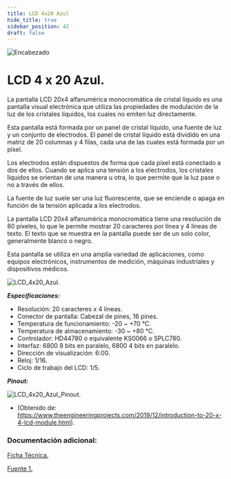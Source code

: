 ```yaml
---
title: LCD 4x20 Azul
hide_title: true
sidebar_position: 42
draft: false
---
```

![Encabezado](https://firebasestorage.googleapis.com/v0/b/modulo-b3e1a.appspot.com/o/General%2Fimagenes%2Flogo%20sena%202.png?alt=media&token=f8400ade-f50e-4175-8ff1-d69a8bc9a180&_gl=1*1b8f15f*_ga*MTE3MTQwMjUxOS4xNjk2MjYzMDI3*_ga_CW55HF8NVT*MTY5NjI3NDM1NS4yLjEuMTY5NjI3NTE4My4zMS4wLjA.)

# **LCD 4 x 20 Azul.**

La pantalla LCD 20x4 alfanumérica monocromática de cristal líquido es una pantalla visual electrónica que utiliza las propiedades de modulación de la luz de los cristales líquidos, los cuales no emiten luz directamente.

Esta pantalla está formada por un panel de cristal líquido, una fuente de luz y un conjunto de electrodos. El panel de cristal líquido está dividido en una matriz de 20 columnas y 4 filas, cada una de las cuales está formada por un píxel.

Los electrodos están dispuestos de forma que cada píxel está conectado a dos de ellos. Cuando se aplica una tensión a los electrodos, los cristales líquidos se orientan de una manera u otra, lo que permite que la luz pase o no a través de ellos.

La fuente de luz suele ser una luz fluorescente, que se enciende o apaga en función de la tensión aplicada a los electrodos.

La pantalla LCD 20x4 alfanumérica monocromática tiene una resolución de 80 píxeles, lo que le permite mostrar 20 caracteres por línea y 4 líneas de texto. El texto que se muestra en la pantalla puede ser de un solo color, generalmente blanco o negro.

Esta pantalla se utiliza en una amplia variedad de aplicaciones, como equipos electrónicos, instrumentos de medición, máquinas industriales y dispositivos médicos.

![LCD_4x20_Azul.](https://firebasestorage.googleapis.com/v0/b/modulo-b3e1a.appspot.com/o/General%2Fimagenes%2FRepositorio%2FLCD-20x4%20BLUE.webp?alt=media&token=7ee8d36a-de15-4540-a1a5-4eabe998447a)

***Especificaciones:***

- Resolución: 20 caracteres x 4 líneas.
- Conector de pantalla: Cabezal de pines, 16 pines.
- Temperatura de funcionamiento: -20 ~ +70 °C.
- Temperatura de almacenamiento: -30 ~ +80 °C.	
- Controlador: HD44780 o equivalente KS0066 o SPLC780.
- Interfaz: 6800 8 bits en paralelo, 6800 4 bits en paralelo.
- Dirección de visualización: 6:00.	
- Reloj: 1/16.	
- Ciclo de trabajo del LCD: 1/5.


***Pinout:***

![LCD_4x20_Azul_Pinout](https://firebasestorage.googleapis.com/v0/b/modulo-b3e1a.appspot.com/o/General%2Fimagenes%2FRepositorio%2FLCD-20x4%20PINOUT.webp?alt=media&token=1806f598-d7cf-44d4-b07f-174ce652e835).
- (Obtenido de: https://www.theengineeringprojects.com/2019/12/introduction-to-20-x-4-lcd-module.html).

### Documentación adicional:

[Ficha Técnica.](https://firebasestorage.googleapis.com/v0/b/modulo-b3e1a.appspot.com/o/General%2Fimagenes%2FRepositorio%2FLCD-20x4.pdf?alt=media&token=17918290-3bef-4616-9c21-0b69a8f8d6f8)

[Fuente 1.](https://www.theengineeringprojects.com/2019/12/introduction-to-20-x-4-lcd-module.html)